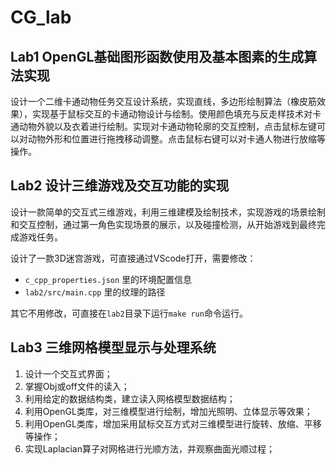 # CG_lab



## Lab1 OpenGL基础图形函数使用及基本图素的生成算法实现
设计一个二维卡通动物任务交互设计系统，实现直线，多边形绘制算法（橡皮筋效果），实现基于鼠标交互的卡通动物设计与绘制。使用颜色填充与反走样技术对卡通动物外貌以及衣着进行绘制。实现对卡通动物轮廓的交互控制，点击鼠标左键可以对动物外形和位置进行拖拽移动调整。点击鼠标右键可以对卡通人物进行放缩等操作。

## Lab2 设计三维游戏及交互功能的实现

设计一款简单的交互式三维游戏，利用三维建模及绘制技术，实现游戏的场景绘制和交互控制，通过第一角色实现场景的展示，以及碰撞检测，从开始游戏到最终完成游戏任务。 

设计了一款3D迷宫游戏，可直接通过VScode打开，需要修改：

- `c_cpp_properties.json` 里的环境配置信息
- `lab2/src/main.cpp` 里的纹理的路径

其它不用修改，可直接在`lab2`目录下运行`make run`命令运行。

## Lab3 三维网格模型显示与处理系统 

1. 设计一个交互式界面； 
2. 掌握Obj或off文件的读入； 
3. 利用给定的数据结构类，建立读入网格模型数据结构； 
4. 利用OpenGL类库，对三维模型进行绘制，增加光照明、立体显示等效果； 
5. 利用OpenGL类库，增加采用鼠标交互方式对三维模型进行旋转、放缩、平移等操作； 
6. 实现Laplacian算子对网格进行光顺方法，并观察曲面光顺过程；


